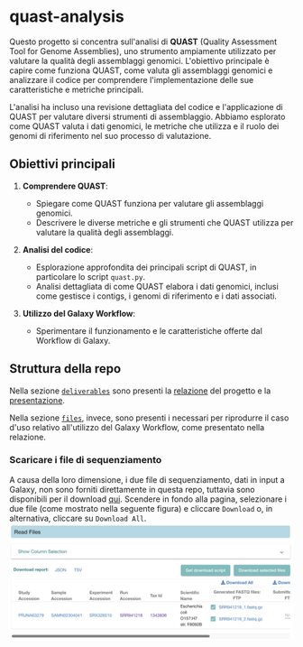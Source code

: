 # quast-analysis

Questo progetto si concentra sull'analisi di **QUAST** (Quality Assessment Tool for Genome Assemblies), uno strumento ampiamente utilizzato per valutare la qualità degli assemblaggi genomici. L'obiettivo principale è capire come funziona QUAST, come valuta gli assemblaggi genomici e analizzare il codice per comprendere l'implementazione delle sue caratteristiche e metriche principali.

L'analisi ha incluso una revisione dettagliata del codice e l'applicazione di QUAST per valutare diversi strumenti di assemblaggio. Abbiamo esplorato come QUAST valuta i dati genomici, le metriche che utilizza e il ruolo dei genomi di riferimento nel suo processo di valutazione.

## Obiettivi principali

1. **Comprendere QUAST**:
   - Spiegare come QUAST funziona per valutare gli assemblaggi genomici.
   - Descrivere le diverse metriche e gli strumenti che QUAST utilizza per valutare la qualità degli assemblaggi.

2. **Analisi del codice**:
   - Esplorazione approfondita dei principali script di QUAST, in particolare lo script `quast.py`.
   - Analisi dettagliata di come QUAST elabora i dati genomici, inclusi come gestisce i contigs, i genomi di riferimento e i dati associati.

3. **Utilizzo del Galaxy Workflow**:
   - Sperimentare il funzionamento e le caratteristiche offerte dal Workflow di Galaxy.

## Struttura della repo
Nella sezione [`deliverables`](deliverables) sono presenti la [relazione](Deliverables/Analysis_MS_CC.pdf) del progetto e la [presentazione](Deliverables/PresentazioneQuastAnalysis_CC_MS.pdf).

Nella sezione [`files`](files), invece, sono presenti i necessari per riprodurre il caso d'uso relativo all'utilizzo del Galaxy Workflow, come presentato nella relazione. 

### Scaricare i file di sequenziamento
A causa della loro dimensione, i due file di sequenziamento, dati in input a Galaxy, non sono forniti direttamente in questa repo, tuttavia sono disponibili per il download [qui](https://www.ebi.ac.uk/ena/browser/view/SRR941218). Scendere in fondo alla pagina, selezionare i due file (come mostrato nella seguente figura) e cliccare `Download` o, in alternativa, cliccare su `Download All`.
![readsFilesDownload](imgs/readFiles.png)
